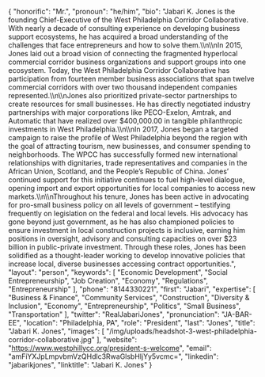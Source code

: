 {
  "honorific": "Mr.",
  "pronoun": "he/him",
  "bio": "Jabari K. Jones is the founding Chief-Executive of the West Philadelphia Corridor Collaborative. With nearly a decade of consulting experience on developing business support ecosystems, he has acquired a broad understanding of the challenges that face entrepreneurs and how to solve them.\\\n\\\nIn 2015, Jones laid out a broad vision of connecting the fragmented hyperlocal commercial corridor business organizations and support groups into one ecosystem. Today, the West Philadelphia Corridor Collaborative has participation from fourteen member business associations that span twelve commercial corridors with over two thousand independent companies represented.\\\n\\\nJones also prioritized private-sector partnerships to create resources for small businesses. He has directly negotiated industry partnerships with major corporations like PECO-Exelon, Amtrak, and Automatic that have realized over $400,000.00 in tangible philanthropic investments in West Philadelphia.\\\n\\\nIn 2017, Jones began a targeted campaign to raise the profile of West Philadelphia beyond the region with the goal of attracting tourism, new businesses, and consumer spending to neighborhoods. The WPCC has successfully formed new international relationships with dignitaries, trade representatives and companies in the African Union, Scotland, and the People’s Republic of China. Jones’ continued support for this initiative continues to fuel high-level dialogue, opening import and export opportunities for local companies to access new markets.\\\n\\\nThroughout his tenure, Jones has been active in advocating for pro-small business policy on all levels of government – testifying frequently on legislation on the federal and local levels. His advocacy has gone beyond just government, as he has also championed policies to ensure investment in local construction projects is inclusive, earning him positions in oversight, advisory and consulting capacities on over $23 billion in public-private investment. Through these roles, Jones has been solidified as a thought-leader working to develop innovative policies that increase local, diverse businesses accessing contract opportunities.",
  "layout": "person",
  "keywords": [
    "Economic Development",
    "Social Entrepreneurship",
    "Job Creation",
    "Economy",
    "Regulations",
    "Entrepreneurship"
  ],
  "phone": "8144330221",
  "first": "Jabari",
  "expertise": [
    "Business & Finance",
    "Community Services",
    "Construction",
    "Diversity & Inclusion",
    "Economy",
    "Entrepreneurship",
    "Politics",
    "Small Business",
    "Transportation"
  ],
  "twitter": "RealJabariJones",
  "pronunciation": "JA-BAR-EE",
  "location": "Philadelphia, PA",
  "role": "President",
  "last": "Jones",
  "title": "Jabari K. Jones",
  "images": [
    "/img/uploads/headshot-3-west-philadelphia-corridor-collaborative.jpg"
  ],
  "website": "https://www.westphillycc.org/president-s-welcome",
  "email": "amFiYXJpLmpvbmVzQHdlc3RwaGlsbHljYy5vcmc=",
  "linkedin": "jabarikjones",
  "linktitle": "Jabari K. Jones"
}